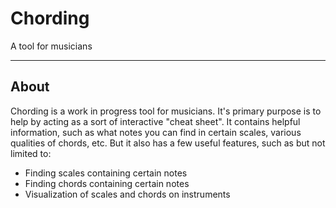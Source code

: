 Chording
=====

A tool for musicians

-----


About
-----

Chording is a work in progress tool for musicians. It's primary purpose
is to help by acting as a sort of interactive "cheat sheet". It 
contains helpful information, such as what notes you can find in certain scales,
various qualities of chords, etc. But it also has a few useful features, such as but not limited to:
- Finding scales containing certain notes
- Finding chords containing certain notes
- Visualization of scales and chords on instruments
